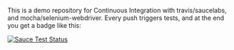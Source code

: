 This is a demo repository for Continuous Integration with travis/saucelabs, and mocha/selenium-webdriver.
Every push triggers tests, and at the end you get a badge like this:

[![Sauce Test Status](https://saucelabs.com/browser-matrix/cimochaselenium.svg)](https://saucelabs.com/u/cimochaselenium)